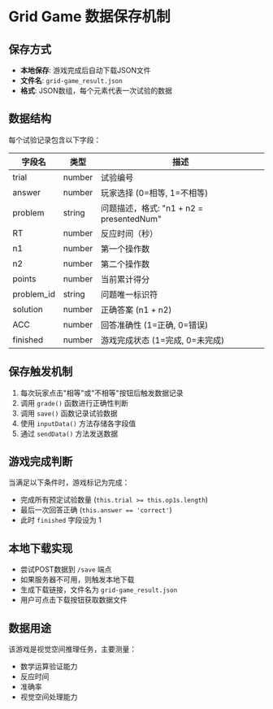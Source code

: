 # Grid Game 数据保存机制

## 保存方式
- **本地保存**: 游戏完成后自动下载JSON文件
- **文件名**: `grid-game_result.json`
- **格式**: JSON数组，每个元素代表一次试验的数据

## 数据结构
每个试验记录包含以下字段：

| 字段名 | 类型 | 描述 |
|--------|------|------|
| trial | number | 试验编号 |
| answer | number | 玩家选择 (0=相等, 1=不相等) |
| problem | string | 问题描述，格式: "n1 + n2 = presentedNum" |
| RT | number | 反应时间（秒） |
| n1 | number | 第一个操作数 |
| n2 | number | 第二个操作数 |
| points | number | 当前累计得分 |
| problem_id | string | 问题唯一标识符 |
| solution | number | 正确答案 (n1 + n2) |
| ACC | number | 回答准确性 (1=正确, 0=错误) |
| finished | number | 游戏完成状态 (1=完成, 0=未完成) |

## 保存触发机制
1. 每次玩家点击"相等"或"不相等"按钮后触发数据记录
2. 调用 `grade()` 函数进行正确性判断
3. 调用 `save()` 函数记录试验数据
4. 使用 `inputData()` 方法存储各字段值
5. 通过 `sendData()` 方法发送数据

## 游戏完成判断
当满足以下条件时，游戏标记为完成：
- 完成所有预定试验数量 (`this.trial >= this.op1s.length`)
- 最后一次回答正确 (`this.answer == 'correct'`)
- 此时 `finished` 字段设为 1

## 本地下载实现
- 尝试POST数据到 `/save` 端点
- 如果服务器不可用，则触发本地下载
- 生成下载链接，文件名为 `grid-game_result.json`
- 用户可点击下载按钮获取数据文件

## 数据用途
该游戏是视觉空间推理任务，主要测量：
- 数学运算验证能力
- 反应时间
- 准确率
- 视觉空间处理能力
